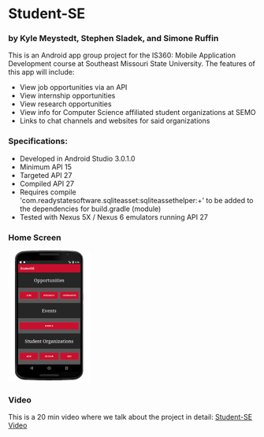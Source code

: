 # Student-SE
### by Kyle Meystedt, Stephen Sladek, and Simone Ruffin

This is an Android app group project for the IS360: Mobile Application Development course at Southeast Missouri State University.
The features of this app will include:
- View job opportunities via an API
- View internship opportunities
- View research opportunities
- View info for Computer Science affiliated student organizations at SEMO
- Links to chat channels and websites for said organizations

### Specifications:
- Developed in Android Studio 3.0.1.0
- Minimum API 15
- Targeted API 27
- Compiled API 27
- Requires compile 'com.readystatesoftware.sqliteasset:sqliteassethelper:+' to be added to the dependencies for build.gradle (module)
- Tested with Nexus 5X / Nexus 6 emulators running API 27

### Home Screen
<img src="https://github.com/SEMO-Sulky-Penguins/Student-SE/blob/master/homeScreen.png" width="33%"/>


### Video
This is a 20 min video where we talk about the project in detail: 
[Student-SE Video](https://www.youtube.com/watch?v=k2k70XW-gBI)
